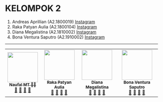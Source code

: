 # KELOMPOK 2
1. Andreas Aprillian (A2.1800019) [Instagram](https://www.instagram.com/si.ndre/)
2. Raka Patyan Aulia (A2.1800104) [Instagram](https://www.instagram.com/rakapatyan/)
3. Diana Megalistina (A2.1810002) [Instagram](https://www.instagram.com/Dianamegalsna/)
4. Bona Ventura Saputro (A2.1910002) [Instagram](https://www.instagram.com/mhmdriski/)



***
<table>
  <tr>
    <td align="center"><a href="#"><img src="https://avatars1.githubusercontent.com/u/61535950?s=400&u=ebdbaf270f43c2b8bfb59261308f187ca3366d61&v=4" width="100px;" alt=""/><br /><sub><b>Naufal MT 🥇🥇</b></sub></a><br /><a href="#" title="https://github.com/naufalmt?tab=repositories">🔗</a> <a href="#" title="https://www.instagram.com/naufalm000/?hl=id">📖</a> <a href="#" title="Profile">👀</a> <a href="#" title="Talks">📢</a></td>
    <td align="center"><a href="#"><img src="https://avatars2.githubusercontent.com/u/61613162?s=400&u=6d6b65bde263656903dddd35050c5f342d9458a6&v=4" width="100px;" alt=""/><br /><sub><b>Raka Patyan Aulia</b></sub></a><br /><a href="#" title="">🔗</a> <a href="#" title="">📖</a> <a href="#" title="Profile">👀</a> <a href="#" title="Talks">📢</a></td>
    <td align="center"><a href="#"><img src="https://avatars1.githubusercontent.com/u/61576739?s=400&u=6c1122c5a1fa8f038789f136602dad38ccd30cfa&v=4" width="100px;" alt=""/><br /><sub><b>Diana Megalistina</b></sub></a><br /><a href="#" title="Link Repo">🔗</a> <a href="#" title="Documentation">📖</a> <a href="#" title="Profile">👀</a> <a href="#" title="Talks">📢</a></td>
    <td align="center"><a href="#"><img src="https://avatars2.githubusercontent.com/u/61614342?s=400&u=b01867f2cde7b67d6327a27a25db81a4c20885b1&v=4" width="100px;" alt=""/><br /><sub><b>Bona Ventura Saputro</b></sub></a><br /><a href="#" title="Link Repo">🔗</a> <a href="#" title="Documentation">📖</a> <a href="#" title="Profile">👀</a> <a href="#" title="Talks">📢</a></td>



 
